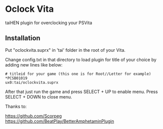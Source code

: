 # Oclock Vita
taiHEN plugin for overclocking your PSVita

Installation
--------------------------------------------------------------------------------

Put "oclockvita.suprx" in 'tai' folder in the root of your Vita.

Change config.txt in that directory to load plugin for title of your choice by adding new lines like below:

```text
# titleid for your game (this one is for Root//Letter for example)
*PCSB01019
ux0:tai/oclockvita.suprx
```

After that just run the game and press SELECT + UP to enable menu. Press SELECT + DOWN to close menu.

Thanks to: 

https://github.com/Scorpeg
https://github.com/BeatPlay/BetterAmphetaminPlugin
